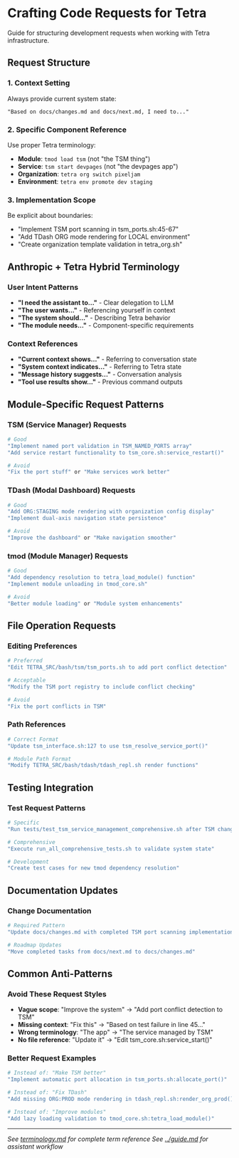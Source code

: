 # Crafting Code Requests for Tetra

Guide for structuring development requests when working with Tetra infrastructure.

## Request Structure

### 1. **Context Setting**
Always provide current system state:
```
"Based on docs/changes.md and docs/next.md, I need to..."
```

### 2. **Specific Component Reference**
Use proper Tetra terminology:
- **Module**: `tmod load tsm` (not "the TSM thing")
- **Service**: `tsm start devpages` (not "the devpages app")
- **Organization**: `tetra org switch pixeljam`
- **Environment**: `tetra env promote dev staging`

### 3. **Implementation Scope**
Be explicit about boundaries:
- "Implement TSM port scanning in tsm_ports.sh:45-67"
- "Add TDash ORG mode rendering for LOCAL environment"
- "Create organization template validation in tetra_org.sh"

## Anthropic + Tetra Hybrid Terminology

### User Intent Patterns
- **"I need the assistant to..."** - Clear delegation to LLM
- **"The user wants..."** - Referencing yourself in context
- **"The system should..."** - Describing Tetra behavior
- **"The module needs..."** - Component-specific requirements

### Context References
- **"Current context shows..."** - Referring to conversation state
- **"System context indicates..."** - Referring to Tetra state
- **"Message history suggests..."** - Conversation analysis
- **"Tool use results show..."** - Previous command outputs

## Module-Specific Request Patterns

### TSM (Service Manager) Requests
```bash
# Good
"Implement named port validation in TSM_NAMED_PORTS array"
"Add service restart functionality to tsm_core.sh:service_restart()"

# Avoid
"Fix the port stuff" or "Make services work better"
```

### TDash (Modal Dashboard) Requests
```bash
# Good
"Add ORG:STAGING mode rendering with organization config display"
"Implement dual-axis navigation state persistence"

# Avoid
"Improve the dashboard" or "Make navigation smoother"
```

### tmod (Module Manager) Requests
```bash
# Good
"Add dependency resolution to tetra_load_module() function"
"Implement module unloading in tmod_core.sh"

# Avoid
"Better module loading" or "Module system enhancements"
```

## File Operation Requests

### Editing Preferences
```bash
# Preferred
"Edit TETRA_SRC/bash/tsm/tsm_ports.sh to add port conflict detection"

# Acceptable
"Modify the TSM port registry to include conflict checking"

# Avoid
"Fix the port conflicts in TSM"
```

### Path References
```bash
# Correct Format
"Update tsm_interface.sh:127 to use tsm_resolve_service_port()"

# Module Path Format
"Modify TETRA_SRC/bash/tdash/tdash_repl.sh render functions"
```

## Testing Integration

### Test Request Patterns
```bash
# Specific
"Run tests/test_tsm_service_management_comprehensive.sh after TSM changes"

# Comprehensive
"Execute run_all_comprehensive_tests.sh to validate system state"

# Development
"Create test cases for new tmod dependency resolution"
```

## Documentation Updates

### Change Documentation
```bash
# Required Pattern
"Update docs/changes.md with completed TSM port scanning implementation"

# Roadmap Updates
"Move completed tasks from docs/next.md to docs/changes.md"
```

## Common Anti-Patterns

### Avoid These Request Styles
- **Vague scope**: "Improve the system" → "Add port conflict detection to TSM"
- **Missing context**: "Fix this" → "Based on test failure in line 45..."
- **Wrong terminology**: "The app" → "The service managed by TSM"
- **No file reference**: "Update it" → "Edit tsm_core.sh:service_start()"

### Better Request Examples
```bash
# Instead of: "Make TSM better"
"Implement automatic port allocation in tsm_ports.sh:allocate_port()"

# Instead of: "Fix TDash"
"Add missing ORG:PROD mode rendering in tdash_repl.sh:render_org_prod()"

# Instead of: "Improve modules"
"Add lazy loading validation to tmod_core.sh:tetra_load_module()"
```

---

*See [terminology.md](terminology.md) for complete term reference*
*See [../guide.md](../guide.md) for assistant workflow*